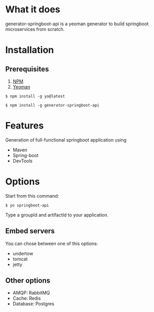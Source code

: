 # What it does

generator-springboot-api is a yeoman generator to build springboot microservices from scratch. 

# Installation

## Prerequisites
1. [NPM](http://npmjs.org)
2. [Yeoman](http://yeoman.io)
```
$ npm install -g yo@latest
```

```
$ npm install -g generator-springboot-api
```

# Features
Generation of full-functional springboot application using
* Maven
* Spring-boot
* DevTools


# Options
Start from this command:
```
$ yo springboot-api
```
Type a groupId and artifactId to your application.

## Embed servers
You can chose between one of this options:
* undertow
* tomcat
* jetty

## Other options
* AMQP: RabbitMQ
* Cache: Redis
* Database: Postgres
